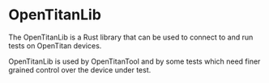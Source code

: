 # OpenTitanLib

The OpenTitanLib is a Rust library that can be used to connect to and run tests on OpenTitan devices.

OpenTitanLib is used by OpenTitanTool and by some tests which need finer grained control over the device under test.
